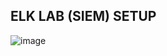 ## ELK LAB (SIEM) SETUP
![image](https://user-images.githubusercontent.com/47070992/212575986-b574b92b-a801-42ee-bb04-d88f87f9aa79.png)
